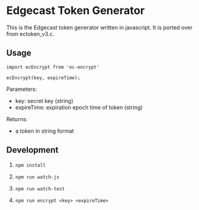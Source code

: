 # Edgecast Token Generator
This is the Edgecast token generator written in javascript.  It is ported over from ectoken_v3.c.

## Usage
`import ecEncrypt from 'ec-encrypt'`

`ecEncrypt(key, expireTime);`

Parameters: 
  * key: secret key (string)
  * expireTime: expiration epoch time of token (string)

Returns: 
  * a token in string format

## Development
1) `npm install`

2) `npm run watch-js`

3) `npm run watch-test`

4) `npm run encrypt <key> <expireTime>`
